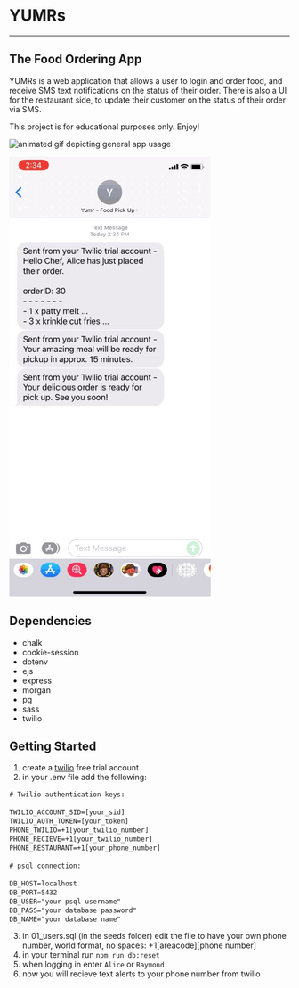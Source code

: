 # YUMRs

---

## The Food Ordering App

YUMRs is a web application that allows a user to login and order food, and receive SMS text notifications on the status of their order. There is also a UI for the restaurant side, to update their customer on the status of their order via SMS.

This project is for educational purposes only. Enjoy!

![animated gif depicting general app usage](public/assets/gifs/yumr.gif)

<!-- !["screenshot of landing page"](https://raw.githubusercontent.com/deuxp/food_pu_ordering/ec0f34e723494c4f58121dc76f361a6eb9214241/public/assets/imgs/landing-screenshot.png)
!["screenshot of menu page"](https://raw.githubusercontent.com/deuxp/food_pu_ordering/ec0f34e723494c4f58121dc76f361a6eb9214241/public/assets/imgs/menu-screenshot.png)
!["screenshot of chef's page"](https://raw.githubusercontent.com/deuxp/food_pu_ordering/ec0f34e723494c4f58121dc76f361a6eb9214241/public/assets/imgs/chefs-screenshot.png) -->

![animated gif demonstrating SMS feature](public/assets/imgs/yumrSMS-77.jpg)

## Dependencies

- chalk
- cookie-session
- dotenv
- ejs
- express
- morgan
- pg
- sass
- twilio

## Getting Started

1. create a [twilio](https://www.twilio.com/try-twilio) free trial account
2. in your .env file add the following:

```
# Twilio authentication keys:

TWILIO_ACCOUNT_SID=[your_sid]
TWILIO_AUTH_TOKEN=[your_token]
PHONE_TWILIO=+1[your_twilio_number]
PHONE_RECIEVE=+1[your_twilio_number]
PHONE_RESTAURANT=+1[your_phone_number]

# psql connection:

DB_HOST=localhost
DB_PORT=5432
DB_USER="your psql username"
DB_PASS="your database password"
DB_NAME="your database name"
```

3. in 01_users.sql (in the seeds folder) edit the file to have your own phone number, world format, no spaces: +1[areacode][phone number]
4. in your terminal run `npm run db:reset`
5. when logging in enter `Alice` or `Raymond`
6. now you will recieve text alerts to your phone number from twilio
